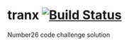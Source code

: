 # tranx [![Build Status](https://snap-ci.com/oabdoun/tranx/branch/master/build_image)](https://snap-ci.com/oabdoun/tranx/branch/master)
Number26 code challenge solution

